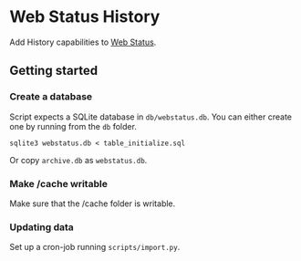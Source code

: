 # Web Status History

Add History capabilities to [Web Status](https://github.com/mozilla-l10n/webstatus).

## Getting started

### Create a database
Script expects a SQLite database in `db/webstatus.db`. You can either create one by running from the `db` folder.

```
sqlite3 webstatus.db < table_initialize.sql
```

Or copy `archive.db` as `webstatus.db`.

### Make /cache writable
Make sure that the /cache folder is writable.

### Updating data
Set up a cron-job running `scripts/import.py`.
